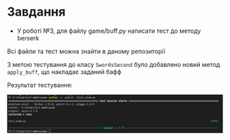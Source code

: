 # Завдання

- У роботі №3, для файлу game/buff.py написати тест до методу berserk

Всі файли та тест можна знайти в даному репозиторії

З метою тестування до класу `SwordsSecond` було добавлено новий метод `apply_buff`, що накладає заданий бафф

Результат тестування:

![examResult](./screenshots/test_result.png 'test_result')
